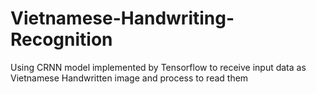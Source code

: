# Vietnamese-Handwriting-Recognition
Using CRNN model implemented by Tensorflow to receive input data as Vietnamese Handwritten image and process to read them
